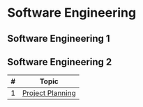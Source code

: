 # Software Engineering

## Software Engineering 1

## Software Engineering 2

| # | Topic |
|---| ------|
|1|[Project Planning](se2/01-project-planning.md)|
